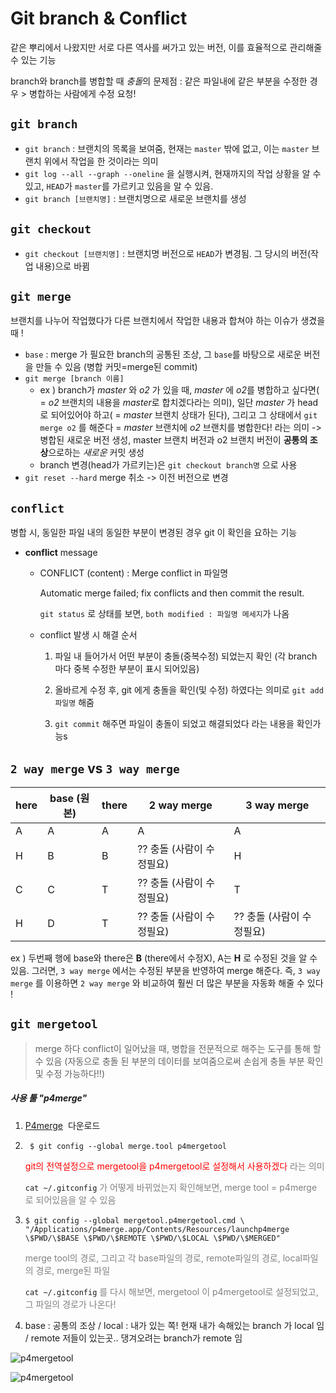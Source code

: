 # Git branch & Conflict

같은 뿌리에서 나왔지만 서로 다른 역사를 써가고 있는 버전, 이를 효율적으로 관리해줄 수 있는 기능

branch와 branch를 병합할 때 *충돌*의 문제점 : 같은 파일내에 같은 부분을 수정한 경우 > 병합하는 사람에게 수정 요청!



## `git branch`
* `git branch` : 브랜치의 목록을 보여줌, 현재는 `master` 밖에 없고, 이는 `master` 브랜치 위에서 작업을 한 것이라는 의미
* `git log --all --graph --oneline` 을 실행시켜, 현재까지의 작업 상황을 알 수 있고, `HEAD`가 `master`를 가르키고 있음을 알 수 있음.
* `git branch [브랜치명]` : 브랜치명으로 새로운 브랜치를 생성




## `git checkout`
* `git checkout [브랜치명]` : 브랜치명 버전으로 `HEAD`가 변경됨. 그 당시의 버전(작업 내용)으로 바뀜




## `git merge`
브랜치를 나누어 작업했다가 다른 브랜치에서 작업한 내용과 합쳐야 하는 이슈가 생겼을 때 !

* `base` : merge 가 필요한 branch의 공통된 조상, 그 `base`를 바탕으로 새로운 버전을 만들 수 있음 (병합 커밋=merge된 commit)
* `git merge [branch 이름]` 
  * ex ) branch가 *master* 와 *o2* 가 있을 때, *master* 에 *o2*를 병합하고 싶다면( = *o2* 브랜치의 내용을 *master*로 합치겠다라는 의미), 일단 *master* 가 head로 되어있어야 하고( = *master* 브랜치 상태가 된다), 그리고 그 상태에서 `git merge o2` 를 해준다 = *master* 브랜치에 *o2* 브랜치를 병합한다! 라는 의미 -> 병합된 새로운 버전 생성, master 브랜치 버전과 o2 브랜치 버전이 **공통의 조상**으로하는 *새로운*  커밋 생성
  * branch 변경(head가 가르키는)은 `git checkout branch명` 으로 사용
* `git reset --hard` merge 취소 -> 이전 버전으로 변경






## `conflict`

병합 시, 동일한 파일 내의 동일한 부분이 변경된 경우 git 이 확인을 요하는 기능



* **conflict** message

  * CONFLICT (content) : Merge conflict in 파일명

    Automatic merge failed; fix conflicts and then commit the result.

    `git status` 로 상태를 보면, `both modified : 파일명 메세지`가 나옴

  * conflict 발생 시 해결 순서

    1)  파일 내 들어가서 어떤 부분이 충돌(중복수정) 되었는지 확인 (각 branch 마다 중복 수정한 부분이 표시 되어있음)

    2) 올바르게 수정 후, git 에게 충돌을 확인(및 수정) 하였다는 의미로 `git add 파일명`  해줌

    3) `git commit` 해주면 파일이 충돌이 되었고 해결되었다 라는 내용을 확인가능s





## `2 way merge` vs `3 way merge`

| here | base (원본) | there | 2 way merge               | 3 way merge               |
| ---- | ----------- | ----- | ------------------------- | ------------------------- |
| A    | A           | A     | A                         | A                         |
| H    | B           | B     | ?? 충돌 (사람이 수정필요) | H                         |
| C    | C           | T     | ?? 충돌 (사람이 수정필요) | T                         |
| H    | D           | T     | ?? 충돌 (사람이 수정필요) | ?? 충돌 (사람이 수정필요) |

ex ) 두번째 행에 base와 there은 **B** (there에서 수정X), A는 **H** 로 수정된 것을 알 수 있음. 그러면, `3 way merge` 에서는 수정된 부분을 반영하여 merge 해준다.  즉, `3 way merge` 를 이용하면 `2 way merge` 와 비교하여 훨씬 더 많은 부분을 자동화 해줄 수 있다 !





## `git mergetool` 

> merge 하다 conflict이 일어났을 때, 병합을 전문적으로 해주는 도구를 통해 할 수 있음 (자동으로 충돌 된 부분의 데이터를 보여줌으로써 손쉽게 충돌 부분 확인 및 수정 가능하다!!)



##### 사용 툴 "p4merge"

1. [P4merge](https://www.perforce.com/downloads/visual-merge-tool)  다운로드

2. ` $ git config --global merge.tool p4mergetool`

   <span style="color:red">git의 전역설정으로 mergetool을 p4mergetool로 설정해서 사용하겠다</span> <span style="color:grey">라는 의미</span>

   `cat ~/.gitconfig` <span style="color:grey">가 어떻게 바뀌었는지 확인해보면, merge tool = p4merge 로 되어있음을 알 수 있음</span>

3. `$ git config --global mergetool.p4mergetool.cmd \
   "/Applications/p4merge.app/Contents/Resources/launchp4merge \$PWD/\$BASE \$PWD/\$REMOTE \$PWD/\$LOCAL \$PWD/\$MERGED"`

   <span style="color:grey">merge tool의 경로, 그리고 각 base파일의 경로, remote파일의 경로, local파일의 경로, merge된 파일 </span>

   `cat ~/.gitconfig` <span style="color:grey">를 다시 해보면, mergetool 이 p4mergetool로 설정되었고, 그 파일의 경로가 나온다!</span>

4. base : 공통의 조상 / local : 내가 있는 쪽! 현재 내가 속해있는 branch 가 local 임 / remote 저들이 있는곳.. 댕겨오려는 branch가 remote 임

![p4mergetool](/Users/user/Desktop/p4mergetool.png)

<img src="/Users/user/Desktop/p4mergetool.png" title="p4mergetool">


